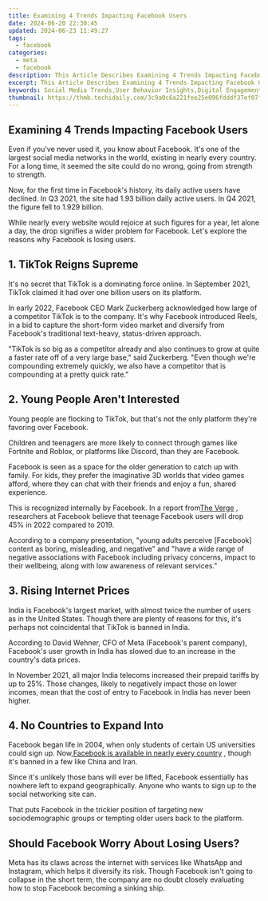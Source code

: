 ```yaml
---
title: Examining 4 Trends Impacting Facebook Users
date: 2024-06-20 22:30:45
updated: 2024-06-23 11:49:27
tags:
  - facebook
categories:
  - meta
  - facebook
description: This Article Describes Examining 4 Trends Impacting Facebook Users
excerpt: This Article Describes Examining 4 Trends Impacting Facebook Users
keywords: Social Media Trends,User Behavior Insights,Digital Engagement Patterns,Platform Growth Factors,Online Interaction Shifts,Connectivity Dynamics,Content Consumption Changes
thumbnail: https://thmb.techidaily.com/3c9a0c6a221fee25e096fdddf37ef07f9a19a2323a0faabfa25ea26bfdcf4c13.jpg
---
```


## Examining 4 Trends Impacting Facebook Users

 Even if you've never used it, you know about Facebook. It's one of the largest social media networks in the world, existing in nearly every country. For a long time, it seemed the site could do no wrong, going from strength to strength.

 Now, for the first time in Facebook's history, its daily active users have declined. In Q3 2021, the site had 1.93 billion daily active users. In Q4 2021, the figure fell to 1.929 billion.

 While nearly every website would rejoice at such figures for a year, let alone a day, the drop signifies a wider problem for Facebook. Let's explore the reasons why Facebook is losing users.

## 1\. TikTok Reigns Supreme

 It's no secret that TikTok is a dominating force online. In September 2021, TikTok claimed it had over one billion users on its platform.

 In early 2022, Facebook CEO Mark Zuckerberg acknowledged how large of a competitor TikTok is to the company. It's why Facebook introduced Reels, in a bid to capture the short-form video market and diversify from Facebook's traditional text-heavy, status-driven approach.

 "TikTok is so big as a competitor already and also continues to grow at quite a faster rate off of a very large base," said Zuckerberg. "Even though we're compounding extremely quickly, we also have a competitor that is compounding at a pretty quick rate."

## 2\. Young People Aren't Interested

 Young people are flocking to TikTok, but that's not the only platform they're favoring over Facebook.

 Children and teenagers are more likely to connect through games like Fortnite and Roblox, or platforms like Discord, than they are Facebook.

 Facebook is seen as a space for the older generation to catch up with family. For kids, they prefer the imaginative 3D worlds that video games afford, where they can chat with their friends and enjoy a fun, shared experience.

 This is recognized internally by Facebook. In a report from[The Verge](https://www.theverge.com/22743744/facebook-teen-usage-decline-frances-haugen-leaks) , researchers at Facebook believe that teenage Facebook users will drop 45% in 2022 compared to 2019.

 According to a company presentation, "young adults perceive \[Facebook\] content as boring, misleading, and negative" and "have a wide range of negative associations with Facebook including privacy concerns, impact to their wellbeing, along with low awareness of relevant services."

## 3\. Rising Internet Prices

 India is Facebook's largest market, with almost twice the number of users as in the United States. Though there are plenty of reasons for this, it's perhaps not coincidental that TikTok is banned in India.

 According to David Wehner, CFO of Meta (Facebook's parent company), Facebook's user growth in India has slowed due to an increase in the country's data prices.

 In November 2021, all major India telecoms increased their prepaid tariffs by up to 25%. Those changes, likely to negatively impact those on lower incomes, mean that the cost of entry to Facebook in India has never been higher.

## 4\. No Countries to Expand Into

 Facebook began life in 2004, when only students of certain US universities could sign up. Now,[Facebook is available in nearly every country](https://www.makeuseof.com/countries-that-ban-facebook/) , though it's banned in a few like China and Iran.

 Since it's unlikely those bans will ever be lifted, Facebook essentially has nowhere left to expand geographically. Anyone who wants to sign up to the social networking site can.

 That puts Facebook in the trickier position of targeting new sociodemographic groups or tempting older users back to the platform.

## Should Facebook Worry About Losing Users?

 Meta has its claws across the internet with services like WhatsApp and Instagram, which helps it diversify its risk. Though Facebook isn't going to collapse in the short term, the company are no doubt closely evaluating how to stop Facebook becoming a sinking ship.


<ins class="adsbygoogle"
     style="display:block"
     data-ad-format="autorelaxed"
     data-ad-client="ca-pub-7571918770474297"
     data-ad-slot="1223367746"></ins>



<ins class="adsbygoogle"
     style="display:block"
     data-ad-client="ca-pub-7571918770474297"
     data-ad-slot="8358498916"
     data-ad-format="auto"
     data-full-width-responsive="true"></ins>
